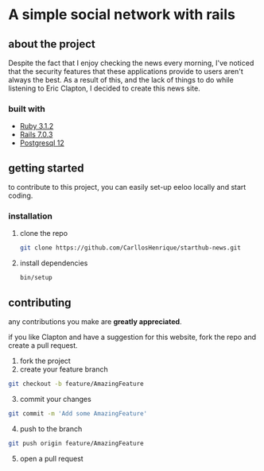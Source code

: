 <h1>A simple social network with rails</h1>

## about the project

Despite the fact that I enjoy checking the news every morning, I've noticed that the security features that these applications provide to users aren't always the best. As a result of this, and the lack of things to do while listening to Eric Clapton, I decided to create this news site.

### built with

* [Ruby 3.1.2](https://www.ruby-lang.org/pt/)
* [Rails 7.0.3](https://rubyonrails.org/)
* [Postgresql 12](https://www.postgresql.org/)

<!-- GETTING STARTED -->
## getting started

to contribute to this project, you can easily set-up eeloo locally and start coding.

### installation

1. clone the repo
   ```sh
   git clone https://github.com/CarllosHenrique/starthub-news.git
   ```
2. install dependencies
   ```sh
   bin/setup
   ```
## contributing

any contributions you make are **greatly appreciated**.

if you like Clapton and have a suggestion for this website, fork the repo and create a pull request.

1. fork the project
2. create your feature branch 
```sh
git checkout -b feature/AmazingFeature
```
3. commit your changes
```sh
git commit -m 'Add some AmazingFeature'
```
4. push to the branch 
```sh
git push origin feature/AmazingFeature
```
5. open a pull request
